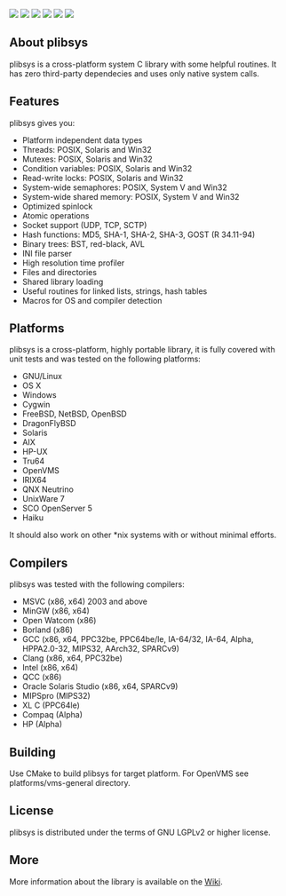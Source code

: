 
[![](https://api.travis-ci.org/saprykin/plibsys.svg?branch=master)](https://travis-ci.org/saprykin/plibsys)
[![](https://ci.appveyor.com/api/projects/status/github/saprykin/plibsys?branch=appveyor_test&svg=true)](https://ci.appveyor.com/project/saprykin/plibsys)
[![](https://scan.coverity.com/projects/8333/badge.svg)](https://scan.coverity.com/projects/saprykin-plibsys)
[![](https://codecov.io/gh/saprykin/plibsys/branch/master/graph/badge.svg)](https://codecov.io/gh/saprykin/plibsys)
[![](https://codedocs.xyz/saprykin/plibsys.svg)](https://codedocs.xyz/saprykin/plibsys/)
[![](http://img.shields.io/:license-lgpl2-blue.svg?style=flat)](http://www.gnu.org/licenses/lgpl-2.1.html)

## About plibsys

plibsys is a cross-platform system C library with some helpful routines.
It has zero third-party dependecies and uses only native system calls.

## Features

plibsys gives you:

* Platform independent data types
* Threads: POSIX, Solaris and Win32
* Mutexes: POSIX, Solaris and Win32
* Condition variables: POSIX, Solaris and Win32
* Read-write locks: POSIX, Solaris and Win32
* System-wide semaphores: POSIX, System V and Win32
* System-wide shared memory: POSIX, System V and Win32
* Optimized spinlock
* Atomic operations
* Socket support (UDP, TCP, SCTP)
* Hash functions: MD5, SHA-1, SHA-2, SHA-3, GOST (R 34.11-94)
* Binary trees: BST, red-black, AVL
* INI file parser
* High resolution time profiler
* Files and directories
* Shared library loading
* Useful routines for linked lists, strings, hash tables
* Macros for OS and compiler detection

## Platforms

plibsys is a cross-platform, highly portable library, it is fully covered
with unit tests and was tested on the following platforms:

* GNU/Linux
* OS X
* Windows
* Cygwin
* FreeBSD, NetBSD, OpenBSD
* DragonFlyBSD
* Solaris
* AIX
* HP-UX
* Tru64
* OpenVMS
* IRIX64
* QNX Neutrino
* UnixWare 7
* SCO OpenServer 5
* Haiku

It should also work on other *nix systems with or without minimal efforts.

## Compilers

plibsys was tested with the following compilers:

* MSVC (x86, x64) 2003 and above
* MinGW (x86, x64)
* Open Watcom (x86)
* Borland (x86)
* GCC (x86, x64, PPC32be, PPC64be/le, IA-64/32, IA-64, Alpha, HPPA2.0-32, MIPS32, AArch32, SPARCv9)
* Clang (x86, x64, PPC32be)
* Intel (x86, x64)
* QCC (x86)
* Oracle Solaris Studio (x86, x64, SPARCv9)
* MIPSpro (MIPS32)
* XL C (PPC64le)
* Compaq (Alpha)
* HP (Alpha)

## Building

Use CMake to build plibsys for target platform. For OpenVMS see platforms/vms-general directory.

## License

plibsys is distributed under the terms of GNU LGPLv2 or higher license.

## More

More information about the library is available on the [Wiki](https://github.com/saprykin/plibsys/wiki).
